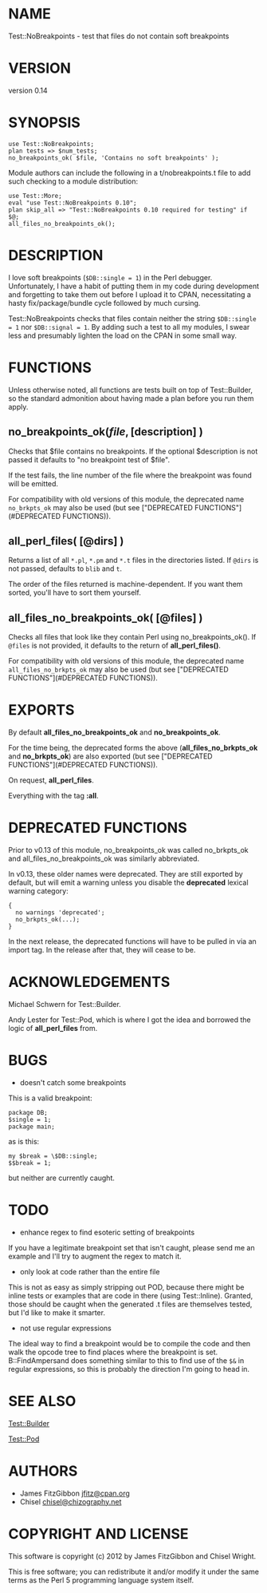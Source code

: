 # NAME

Test::NoBreakpoints - test that files do not contain soft breakpoints

# VERSION

version 0.14

# SYNOPSIS

    use Test::NoBreakpoints;
    plan tests => $num_tests;
    no_breakpoints_ok( $file, 'Contains no soft breakpoints' );

Module authors can include the following in a t/nobreakpoints.t file to add
such checking to a module distribution:

    use Test::More;
    eval "use Test::NoBreakpoints 0.10";
    plan skip_all => "Test::NoBreakpoints 0.10 required for testing" if $@;
    all_files_no_breakpoints_ok();

# DESCRIPTION

I love soft breakpoints (`$DB::single = 1`) in the Perl debugger. 
Unfortunately, I have a habit of putting them in my code during development
and forgetting to take them out before I upload it to CPAN, necessitating a
hasty fix/package/bundle cycle followed by much cursing.

Test::NoBreakpoints checks that files contain neither the string
`$DB::single = 1` nor `$DB::signal = 1`.  By adding such a test to all my
modules, I swear less and presumably lighten the load on the CPAN in some
small way.

# FUNCTIONS

Unless otherwise noted, all functions are tests built on top of
Test::Builder, so the standard admonition about having made a plan before
you run them apply.

## no_breakpoints_ok($file, [$description] )

Checks that $file contains no breakpoints.  If the optional $description is
not passed it defaults to "no breakpoint test of $file".

If the test fails, the line number of the file where the breakpoint was
found will be emitted.

For compatibility with old versions of this module, the deprecated name
`no_brkpts_ok` may also be used (but see ["DEPRECATED FUNCTIONS"](#DEPRECATED FUNCTIONS)).

## all_perl_files( [@dirs] )

Returns a list of all `*.pl`, `*.pm` and `*.t` files in the directories
listed.  If `@dirs` is not passed, defaults to `blib` and `t`.

The order of the files returned is machine-dependent.  If you want them
sorted, you'll have to sort them yourself.

## all_files_no_breakpoints_ok( [@files] )

Checks all files that look like they contain Perl using no_breakpoints_ok(). If
`@files` is not provided, it defaults to the return of __all_perl_files()__.

For compatibility with old versions of this module, the deprecated name
`all_files_no_brkpts_ok` may also be used (but see ["DEPRECATED FUNCTIONS"](#DEPRECATED FUNCTIONS)).

# EXPORTS

By default __all_files_no_breakpoints_ok__ and __no_breakpoints_ok__.

For the time being, the deprecated forms the above
(__all_files_no_brkpts_ok__ and __no_brkpts_ok__) are also exported (but see
["DEPRECATED FUNCTIONS"](#DEPRECATED FUNCTIONS)).

On request, __all_perl_files__.

Everything with the tag __:all__.

# DEPRECATED FUNCTIONS

Prior to v0.13 of this module, no_breakpoints_ok was called no_brkpts_ok and
all_files_no_breakpoints_ok was similarly abbreviated.

In v0.13, these older names were deprecated.  They are still exported by
default, but will emit a warning unless you disable the __deprecated__
lexical warning category:

    {
      no warnings 'deprecated';
      no_brkpts_ok(...);
    }

In the next release, the deprecated functions will have to be pulled in via
an import tag.  In the release after that, they will cease to be.

# ACKNOWLEDGEMENTS

Michael Schwern for Test::Builder.

Andy Lester for Test::Pod, which is where I got the idea and borrowed the
logic of __all_perl_files__ from.

# BUGS

- doesn't catch some breakpoints

This is a valid breakpoint:

    package DB;
    $single = 1;
    package main;

as is this:

    my $break = \$DB::single;
    $$break = 1;

but neither are currently caught.

# TODO

- enhance regex to find esoteric setting of breakpoints

If you have a legitimate breakpoint set that isn't caught, please send me an
example and I'll try to augment the regex to match it.

- only look at code rather than the entire file

This is not as easy as simply stripping out POD, because there might be
inline tests or examples that are code in there (using Test::Inline).
Granted, those should be caught when the generated .t files are themselves
tested, but I'd like to make it smarter.

- not use regular expressions

The ideal way to find a breakpoint would be to compile the code and then
walk the opcode tree to find places where the breakpoint is set. 
B::FindAmpersand does something similar to this to find use of the `$&` in
regular expressions, so this is probably the direction I'm going to head in.

# SEE ALSO

[Test::Builder](http://search.cpan.org/perldoc?Test::Builder)

[Test::Pod](http://search.cpan.org/perldoc?Test::Pod)

# AUTHORS

- James FitzGibbon <jfitz@cpan.org>
- Chisel <chisel@chizography.net>

# COPYRIGHT AND LICENSE

This software is copyright (c) 2012 by James FitzGibbon and Chisel Wright.

This is free software; you can redistribute it and/or modify it under
the same terms as the Perl 5 programming language system itself.